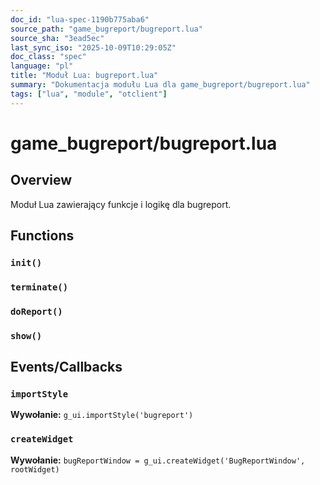 ```yaml
---
doc_id: "lua-spec-1190b775aba6"
source_path: "game_bugreport/bugreport.lua"
source_sha: "3ead5ec"
last_sync_iso: "2025-10-09T10:29:05Z"
doc_class: "spec"
language: "pl"
title: "Moduł Lua: bugreport.lua"
summary: "Dokumentacja modułu Lua dla game_bugreport/bugreport.lua"
tags: ["lua", "module", "otclient"]
---
```


# game_bugreport/bugreport.lua

## Overview

Moduł Lua zawierający funkcje i logikę dla bugreport.

## Functions

### `init()`

### `terminate()`

### `doReport()`

### `show()`

## Events/Callbacks

### `importStyle`

**Wywołanie:** `g_ui.importStyle('bugreport')`

### `createWidget`

**Wywołanie:** `bugReportWindow = g_ui.createWidget('BugReportWindow', rootWidget)`

